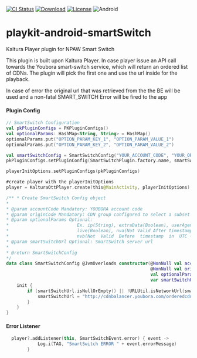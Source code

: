 [![CI Status](https://github.com/kaltura/playkit-android-smartSwitch/actions/workflows/build.yml/badge.svg)](https://github.com/kaltura/playkit-android-smartSwitch/actions/workflows/build.yml)
[![Download](https://img.shields.io/maven-central/v/com.kaltura.playkit/smartswitchplugin?label=Download)](https://search.maven.org/artifact/com.kaltura.playkit/smartswitchplugin)
[![License](https://img.shields.io/badge/license-AGPLv3-black.svg)](https://github.com/kaltura/playkit-android-smartSwitch/blob/develop/LICENSE)
![Android](https://img.shields.io/badge/platform-android-green.svg)

# playkit-android-smartSwitch
Kaltura Player plugin for NPAW Smart Switch


 This plugin is built upon Kaltura Player.
 In case player issue an API call towards the Youbora smart-switch service, which will return an ordered list of CDNs.
 The plugin will pick the first one and use the url inside for the playback.

  In case of error the original url that was retrieved from the the BE will be used and a non-fatal  SMART_SWITCH Error will be fired to the 
  app 

#### Plugin Config
```kotlin
// SmartSwitch Configuration
val pkPluginConfigs = PKPluginConfigs()
val optionalParams: HashMap<String, String> = HashMap()
optionalParams.put("OPTION_PARAM_KEY_1", "OPTION_PARAM_VALUE_1")
optionalParams.put("OPTION_PARAM_KEY_2", "OPTION_PARAM_VALUE_2")

val smartSwitchConfig = SmartSwitchConfig("YOUR_ACCOUNT_CODE", "YOUR_ORIGIN_CODE", optionalParams)
pkPluginConfigs.setPluginConfig(SmartSwitchPlugin.factory.name, smartSwitchConfig)

playerInitOptions.setPluginConfigs(pkPluginConfigs)

#create player with the playerInitOptions
player = KalturaOttPlayer.create(this@MainActivity, playerInitOptions)

```

```kotlin
/** * Create SmartSwitch Config object
*
* @param accountCode Mandatory: YOUBORA account code
* @param originCode Mandatory: CDN group configured to select a subset of configured CDNs
* @param optionalParams Optional: 
*                          Ex. ip(String), extraData(Boolean), userAgent(String), 
*                          live(Boolean), nva(Not Valid After timestamp in UTC +1, Integer), 
*                          nvb(Not  Valid  Before  timestamp  in  UTC +1,Integer), token(String) 
* @param smartSwitchUrl Optional: SmartSwitch server url 
* 
* @return SmartSwitchConfig
*/
data class SmartSwitchConfig @JvmOverloads constructor(@NonNull val accountCode: String? = null,
                                                       @NonNull val originCode: String? = null,
                                                       val optionalParams: HashMap<String, String>? = null,
                                                       var smartSwitchUrl: String? = null) {
    init {
        if (smartSwitchUrl.isNullOrEmpty() || !URLUtil.isNetworkUrl(smartSwitchUrl)) {
            smartSwitchUrl = "http://cdnbalancer.youbora.com/orderedcdn"
        }
    }
}
```

#### Error Listener

```kotlin
  player?.addListener(this, SmartSwitchEvent.error) { event ->
            Log.i(TAG, "SmartSwitch ERROR " + event.errorMessage)
        }

```




